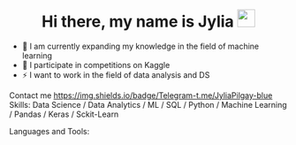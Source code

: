 <h1 align="center">Hi there, my name is Jylia <a href="https://" target="_blank"></a> 
<img src="https://github.com/blackcater/blackcater/raw/main/images/Hi.gif" height="32"/></h1>


- 💬 I am currently expanding my knowledge in the field of machine learning
- 🌱 I participate in competitions on Kaggle
- ⚡ I want to work in the field of data analysis and DS

Contact me
https://img.shields.io/badge/Telegram-t.me/JyliaPilgay-blue
Skills: Data Science / Data Analytics / ML / SQL / Python / Machine Learning / Pandas / Keras / Sckit-Learn

Languages and Tools:



